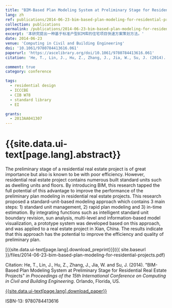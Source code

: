 ```yaml
---
title: "BIM-Based Plan Modeling System at Preliminary Stage for Residential Real Estate Projects"
lang: zh
ref: publications/2014-06-23-bim-based-plan-modeling-for-residential-projects
collection: publications
permalink: /publications/2014-06-23-bim-based-plan-modeling-for-residential-projects
excerpt: '本研究提出一种基于标准户型BIM库的住宅项目快速方案策划方法。'
date: 2014-06-23
venue: 'Computing in Civil and Building Engineering'
doi: '10.1061/9780784413616.061'
paperurl: 'https://ascelibrary.org/doi/10.1061/9780784413616.061'
citation: 'He, T., Lin, J., Hu, Z., Zhang, J., Jia, W., Su, J. (2014). BIM-Based Plan Modeling System at Preliminary Stage for Residential Real Estate Projects. <i>Computing in Civil and Building Engineering</i>, 61, 488-495.'

comment: true
category: conference

tags: 
  - residential design
  - ICCCBE
  - CIB W78
  - standard library
  - EI

grants:
  - 2013AA041307
---
```



{{site.data.ui-text[page.lang].abstract}}
====

The  preliminary  stage  of  a  residential  real  estate  project  is  of  great importance but also is known to be with poor efficiency. However, residential real 
estate project contains numerous built standard units such as dwelling units and floors.  By  introducing  BIM,  this  research  tapped  the  full  potential  of  this advantage  to  improve  the  performance  of  the  preliminary  plan  modeling  in residential  real  estate  projects.  This  research  proposed  a  standard-unit-based modeling approach which contains 3 main steps: 1) standard unit management, 2) rapid plan modeling and 3) in-time estimation. By integrating functions such as intelligent  standard  unit  boundary  revision,  sun  analysis,  multi-level  and information-based model visualization, a prototype system was developed based on  this  approach,  and  was  applied  to  a  real  estate  project  in  Xian,  China.  The results indicate that this approach has the potential to improve the efficiency and quality of preliminary plan.   

[{{site.data.ui-text[page.lang].download_preprint}}]({{ site.baseurl }}/files/2014-06-23-bim-based-plan-modeling-for-residential-projects.pdf)

Citation: He, T., Lin, J., Hu, Z., Zhang, J., Jia, W. and Su, J. (2014). &quot;BIM-Based Plan Modeling System at Preliminary Stage for Residential Real Estate Projects&quot; <i>in Proceedings of the 15th International Conference on Computing in Civil and Building Engineering</i>. Orlando, Florida, US.

[{{site.data.ui-text[page.lang].download_paper}}](https://ascelibrary.org/doi/10.1061/9780784413616.061)

ISBN-13: 9780784413616